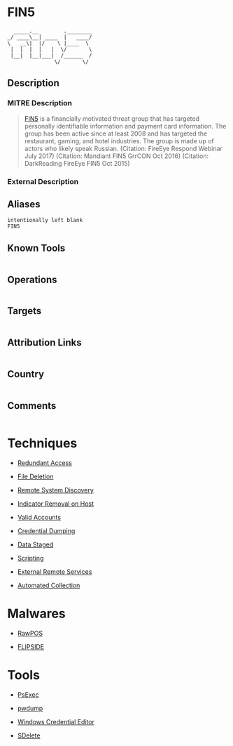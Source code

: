
# FIN5

```
  _____.__        .________
_/ ____\__| ____  |   ____/
\   __\|  |/    \ |____  \ 
 |  |  |  |   |  \/       \
 |__|  |__|___|  /______  /
               \/       \/ 

```

## Description

### MITRE Description

> [FIN5](https://attack.mitre.org/groups/G0053) is a financially motivated threat group that has targeted personally identifiable information and payment card information. The group has been active since at least 2008 and has targeted the restaurant, gaming, and hotel industries. The group is made up of actors who likely speak Russian. (Citation: FireEye Respond Webinar July 2017) (Citation: Mandiant FIN5 GrrCON Oct 2016) (Citation: DarkReading FireEye FIN5 Oct 2015)

### External Description

> 

## Aliases

```
intentionally left blank
FIN5
```

## Known Tools

```

```

## Operations

```

```

## Targets

```

```

## Attribution Links

```

```

## Country

```

```

## Comments

```

```

# Techniques


* [Redundant Access](../techniques/Redundant-Access.md)

* [File Deletion](../techniques/File-Deletion.md)
    
* [Remote System Discovery](../techniques/Remote-System-Discovery.md)
    
* [Indicator Removal on Host](../techniques/Indicator-Removal-on-Host.md)
    
* [Valid Accounts](../techniques/Valid-Accounts.md)
    
* [Credential Dumping](../techniques/Credential-Dumping.md)
    
* [Data Staged](../techniques/Data-Staged.md)
    
* [Scripting](../techniques/Scripting.md)
    
* [External Remote Services](../techniques/External-Remote-Services.md)
    
* [Automated Collection](../techniques/Automated-Collection.md)
    

# Malwares


* [RawPOS](../malwares/RawPOS.md)

* [FLIPSIDE](../malwares/FLIPSIDE.md)
    

# Tools


* [PsExec](../tools/PsExec.md)

* [pwdump](../tools/pwdump.md)
    
* [Windows Credential Editor](../tools/Windows-Credential-Editor.md)
    
* [SDelete](../tools/SDelete.md)
    
